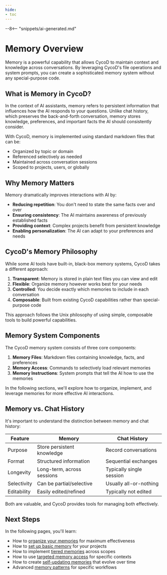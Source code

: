 ```yaml
---
hide:
- toc
---
```


--8<-- "snippets/ai-generated.md"

# Memory Overview

Memory is a powerful capability that allows CycoD to maintain context and knowledge across conversations. By leveraging CycoD's file operations and system prompts, you can create a sophisticated memory system without any special-purpose code.

## What is Memory in CycoD?

In the context of AI assistants, memory refers to persistent information that influences how the AI responds to your questions. Unlike chat history, which preserves the back-and-forth conversation, memory stores knowledge, preferences, and important facts the AI should consistently consider.

With CycoD, memory is implemented using standard markdown files that can be:

- Organized by topic or domain
- Referenced selectively as needed
- Maintained across conversation sessions
- Scoped to projects, users, or globally

## Why Memory Matters

Memory dramatically improves interactions with AI by:

- **Reducing repetition**: You don't need to state the same facts over and over
- **Ensuring consistency**: The AI maintains awareness of previously established facts
- **Providing context**: Complex projects benefit from persistent knowledge
- **Enabling personalization**: The AI can adapt to your preferences and needs

## CycoD's Memory Philosophy

While some AI tools have built-in, black-box memory systems, CycoD takes a different approach:

1. **Transparent**: Memory is stored in plain text files you can view and edit
2. **Flexible**: Organize memory however works best for your needs
3. **Controlled**: You decide exactly which memories to include in each conversation
4. **Composable**: Built from existing CycoD capabilities rather than special-purpose code

This approach follows the Unix philosophy of using simple, composable tools to build powerful capabilities.

## Memory System Components

The CycoD memory system consists of three core components:

1. **Memory Files**: Markdown files containing knowledge, facts, and preferences
2. **Memory Access**: Commands to selectively load relevant memories
3. **Memory Instructions**: System prompts that tell the AI how to use the memories

In the following sections, we'll explore how to organize, implement, and leverage memories for more effective AI interactions.

## Memory vs. Chat History

It's important to understand the distinction between memory and chat history:

| Feature | Memory | Chat History |
|---------|--------|--------------|
| Purpose | Store persistent knowledge | Record conversations |
| Format | Structured information | Sequential exchanges |
| Longevity | Long-term, across sessions | Typically single session |
| Selectivity | Can be partial/selective | Usually all-or-nothing |
| Editability | Easily edited/refined | Typically not edited |

Both are valuable, and CycoD provides tools for managing both effectively.

## Next Steps

In the following pages, you'll learn:

- How to [organize your memories](organization.md) for maximum effectiveness
- How to [set up basic memory](setup.md) for your projects
- How to implement [tiered memories](tiered-memories.md) across scopes
- How to use [targeted memory access](targeted-access.md) for specific contexts
- How to create [self-updating memories](self-updating.md) that evolve over time
- Advanced [memory patterns](patterns.md) for specific workflows